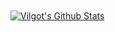 
<!-- [![React Badge](https://img.shields.io/badge/-React-61DBFB?style=for-the-badge&labelColor=black&logo=react&logoColor=61DBFB)](#)  [![Javascript Badge](https://img.shields.io/badge/-Javascript-F0DB4F?style=for-the-badge&labelColor=black&logo=javascript&logoColor=F0DB4F)](#) [![Typescript Badge](https://img.shields.io/badge/-Typescript-007acc?style=for-the-badge&labelColor=black&logo=typescript&logoColor=007acc)](#) [![Nodejs Badge](https://img.shields.io/badge/-Nodejs-3C873A?style=for-the-badge&labelColor=black&logo=node.js&logoColor=3C873A)](#) [![GraphQL Badge](https://img.shields.io/badge/-GraphQl-e535ab?style=for-the-badge&labelColor=black&logo=node.js&logoColor=e535ab)](#) -->
<br/>

  <br/>
    <a href="https://github.com/vilgot"><img alt="Vilgot's Github Stats" src="https://github-readme-stats.vercel.app/api?username=vilgot&show_icons=true&count_private=true&theme=react&hide_border=true&bg_color=0D1117" /></a>
  <!--<a href="https://github.com/vilgot"><img alt="Vilgot's Top Languages" src="https://github-readme-stats.vercel.app/api/top-langs/?username=vilgot&langs_count=8&count_private=true&layout=compact&theme=react&hide_border=true&bg_color=0D1117" /></a>
  <br/>
<br/>
<!--
<p align="center">
    <a href="https://github.com/SubhamRaoniar28/github-readme-streak-stats">
        <img title="🔥 Get streak stats for your profile at git.io/streak-stats" alt="Vilgot's streak" src="https://github-readme-streak-stats.herokuapp.com/?user=vilgot&theme=black-ice&hide_border=true&stroke=0000&background=060A0CD0"/>
    </a>
</p>-->

